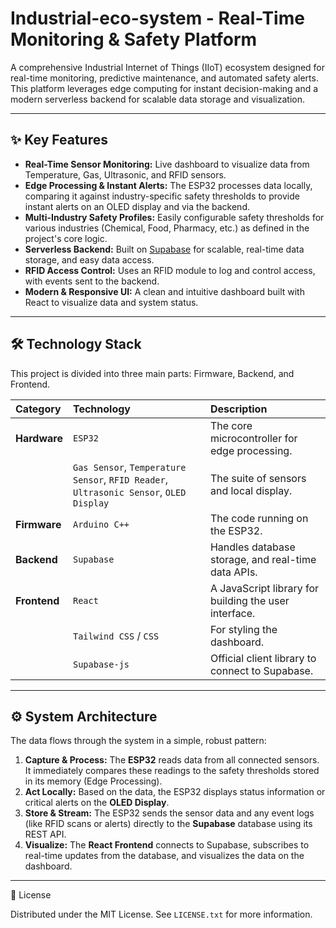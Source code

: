 # Industrial-eco-system - Real-Time Monitoring & Safety Platform


A comprehensive Industrial Internet of Things (IIoT) ecosystem designed for real-time monitoring, predictive maintenance, and automated safety alerts. This platform leverages edge computing for instant decision-making and a modern serverless backend for scalable data storage and visualization.

---

## ✨ Key Features

* **Real-Time Sensor Monitoring:** Live dashboard to visualize data from Temperature, Gas, Ultrasonic, and RFID sensors.
* **Edge Processing & Instant Alerts:** The ESP32 processes data locally, comparing it against industry-specific safety thresholds to provide instant alerts on an OLED display and via the backend.
* **Multi-Industry Safety Profiles:** Easily configurable safety thresholds for various industries (Chemical, Food, Pharmacy, etc.) as defined in the project's core logic.
* **Serverless Backend:** Built on [Supabase](https://supabase.com/) for scalable, real-time data storage, and easy data access.
* **RFID Access Control:** Uses an RFID module to log and control access, with events sent to the backend.
* **Modern & Responsive UI:** A clean and intuitive dashboard built with React to visualize data and system status.

---



## 🛠️ Technology Stack

This project is divided into three main parts: Firmware, Backend, and Frontend.

| Category      | Technology                                                                          | Description                                         |
| :------------ | :---------------------------------------------------------------------------------- | :-------------------------------------------------- |
| **Hardware** | `ESP32`                                                                             | The core microcontroller for edge processing.       |
|               | `Gas Sensor`, `Temperature Sensor`, `RFID Reader`, `Ultrasonic Sensor`, `OLED Display` | The suite of sensors and local display.             |
| **Firmware** | `Arduino C++`                                                                       | The code running on the ESP32.                      |
| **Backend** | `Supabase`                                                                          | Handles database storage, and real-time data APIs.  |
| **Frontend** | `React`                                                                             | A JavaScript library for building the user interface. |
|               | `Tailwind CSS` / `CSS`                                                              | For styling the dashboard.                          |
|               | `Supabase-js`                                                                       | Official client library to connect to Supabase.     |

---

## ⚙️ System Architecture

The data flows through the system in a simple, robust pattern:

1.  **Capture & Process:** The **ESP32** reads data from all connected sensors. It immediately compares these readings to the safety thresholds stored in its memory (Edge Processing).
2.  **Act Locally:** Based on the data, the ESP32 displays status information or critical alerts on the **OLED Display**.
3.  **Store & Stream:** The ESP32 sends the sensor data and any event logs (like RFID scans or alerts) directly to the **Supabase** database using its REST API.
4.  **Visualize:** The **React Frontend** connects to Supabase, subscribes to real-time updates from the database, and visualizes the data on the dashboard.

---


📜 License

Distributed under the MIT License. See `LICENSE.txt` for more information.
